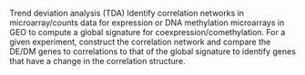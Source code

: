 Trend deviation analysis (TDA)
Identify correlation networks in microarray/counts data for expression or DNA methylation microarrays in GEO to compute a global signature for coexpression/comethylation.
For a given experiment, construct the correlation network and compare the DE/DM genes to correlations to that of the global signature to identify genes that have a change in the correlation structure. 

